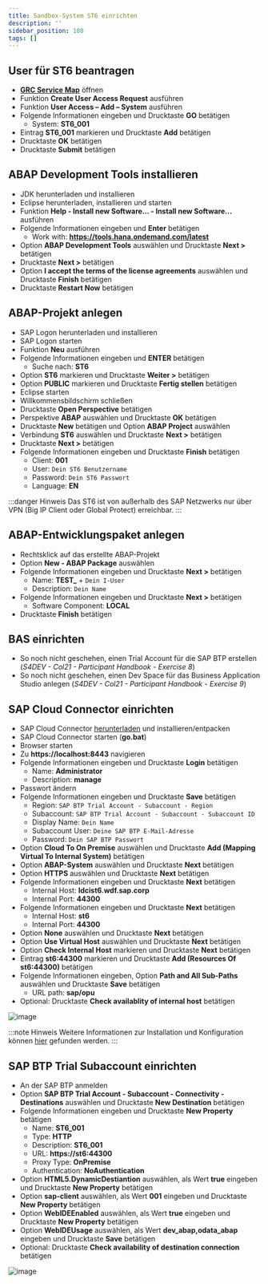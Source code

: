 ```yaml
---
title: Sandbox-System ST6 einrichten
description: ''
sidebar_position: 100
tags: []
---
```


## User für ST6 beantragen
- **[GRC Service Map](https://vmw4958.wdf.sap.corp:44344/sap/bc/webdynpro/sap/grfn_service_map?WDCONFIGURATIONID=ZDLM_GRAC_FPM_AC_LPD_HOME&sap-config-mode=&sap-client=100&sap-language=EN)** öffnen
- Funktion **Create User Access Request** ausführen
- Funktion **User Access – Add – System** ausführen
- Folgende Informationen eingeben und Drucktaste **GO** betätigen
    - System: **ST6_001**
- Eintrag **ST6_001** markieren und Drucktaste **Add** betätigen
- Drucktaste **OK** betätigen
- Drucktaste **Submit** betätigen

## ABAP Development Tools installieren
- JDK herunterladen und installieren
- Eclipse herunterladen, installieren und starten
- Funktion **Help - Install new Software... - Install new Software...** ausführen 
- Folgende Informationen eingeben und **Enter** betätigen
    - Work with: **https://tools.hana.ondemand.com/latest**
- Option **ABAP Development Tools** auswählen und Drucktaste **Next >** betätigen
- Drucktaste **Next >** betätigen
- Option **I accept the terms of the license agreements** auswählen und Drucktaste **Finish** betätigen
- Drucktaste **Restart Now** betätigen

## ABAP-Projekt anlegen
- SAP Logon herunterladen und installieren
- SAP Logon starten
- Funktion **Neu** ausführen
- Folgende Informationen eingeben und **ENTER** betätigen
    - Suche nach: **ST6**
- Option **ST6** markieren und Drucktaste **Weiter >** betätigen
- Option **PUBLIC** markieren und Drucktaste **Fertig stellen** betätigen
- Eclipse starten
- Willkommensbildschirm schließen
- Drucktaste **Open Perspective** betätigen
- Perspektive **ABAP** auswählen und Drucktaste **OK** betätigen
- Drucktaste **New** betätigen und Option **ABAP Project** auswählen
- Verbindung **ST6** auswählen und Drucktaste **Next >** betätigen
- Drucktaste **Next >** betätigen
- Folgende Informationen eingeben und Drucktaste **Finish** betätigen
    - Client: **001**
    - User: `Dein ST6 Benutzername`
    - Password: `Dein ST6 Passwort`
    - Language: **EN**

:::danger Hinweis
Das ST6 ist von außerhalb des SAP Netzwerks nur über VPN (Big IP Client oder Global Protect) erreichbar.
:::
 
## ABAP-Entwicklungspaket anlegen
- Rechtsklick auf das erstellte ABAP-Projekt
- Option **New - ABAP Package** auswählen
- Folgende Informationen eingeben und Drucktaste **Next >** betätigen
    - Name: **TEST_** + `Dein I-User`
    - Description: `Dein Name`
- Folgende Informationen eingeben und Drucktaste **Next >** betätigen
    - Software Component: **LOCAL**
- Drucktaste **Finish** betätigen

## BAS einrichten
- So noch nicht geschehen, einen Trial Account für die SAP BTP erstellen (_S4DEV - Col21 - Participant Handbook - Exercise 8_)
- So noch nicht geschehen, einen Dev Space für das Business Application Studio anlegen (_S4DEV - Col21 - Participant Handbook - Exercise 9_)
 
## SAP Cloud Connector einrichten
- SAP Cloud Connector [herunterladen](https://tools.hana.ondemand.com/#cloud) und installieren/entpacken 
- SAP Cloud Connector starten (**go.bat**)
- Browser starten
- Zu **https://localhost:8443** navigieren
- Folgende Informationen eingeben und Drucktaste **Login** betätigen
    - Name: **Administrator**
    - Description: **manage**
- Passwort ändern
- Folgende Informationen eingeben und Drucktaste **Save** betätigen
    - Region: `SAP BTP Trial Account - Subaccount - Region`
    - Subaccount: `SAP BTP Trial Account - Subaccount - Subaccount ID`
    - Display Name: `Dein Name`
    - Subaccount User: `Deine SAP BTP E-Mail-Adresse`
    - Password: `Dein SAP BTP Passwort`
- Option **Cloud To On Premise** auswählen und Drucktaste **Add (Mapping Virtual To Internal System)** betätigen
- Option **ABAP-System** auswählen und Drucktaste **Next** betätigen
- Option **HTTPS** auswählen und Drucktaste **Next** betätigen
- Folgende Informationen eingeben und Drucktaste **Next** betätigen
    - Internal Host: **ldcist6.wdf.sap.corp**
    - Internal Port: **44300**
- Folgende Informationen eingeben und Drucktaste **Next** betätigen
    - Internal Host: **st6**
    - Internal Port: **44300**
- Option **None** auswählen und Drucktaste **Next** betätigen
- Option **Use Virtual Host** auswählen und Drucktaste **Next** betätigen
- Option **Check Internal Host** markieren und Drucktaste **Next** betätigen
- Eintrag **st6:44300** markieren und Drucktaste **Add (Resources Of st6:44300)** betätigen
- Folgende Informationen eingeben, Option **Path and All Sub-Paths** auswählen und Drucktaste **Save** betätigen
    - URL path: **sap/opu**
- Optional: Drucktaste **Check availablity of internal host** betätigen

![image](https://user-images.githubusercontent.com/47243617/195268810-704c4d7d-b9bc-4a89-a27f-df0ef704c59e.png)

:::note Hinweis
Weitere Informationen zur Installation und Konfiguration können [hier](https://help.sap.com/viewer/cca91383641e40ffbe03bdc78f00f681/Cloud/en-US/e6c7616abb5710148cfcf3e75d96d596.html) gefunden werden.
:::

## SAP BTP Trial Subaccount einrichten
- An der SAP BTP anmelden
- Option **SAP BTP Trial Account - Subaccount - Connectivity - Destinations** auswählen und Drucktaste **New Destination** betätigen
- Folgende Informationen eingeben und Drucktaste **New Property** betätigen
    - Name: **ST6_001**
    - Type: **HTTP**
    - Description: **ST6_001**
    - URL: **https://st6:44300**
    - Proxy Type: **OnPremise**
    - Authentication: **NoAuthentication**
- Option **HTML5.DynamicDestiantion** auswählen, als Wert **true** eingeben und Drucktaste **New Property** betätigen
- Option **sap-client** auswählen, als Wert **001** eingeben und Drucktaste **New Property** betätigen
- Option **WebIDEEnabled** auswählen, als Wert **true** eingeben und Drucktaste **New Property** betätigen
- Option **WebIDEUsage** auswählen, als Wert **dev_abap,odata_abap** eingeben und Drucktaste **Save** betätigen
- Optional: Drucktaste **Check availability of destination connection** betätigen

![image](https://user-images.githubusercontent.com/47243617/195268820-b5bf1984-0f3d-4c38-bac0-16d2541c10b4.png)
